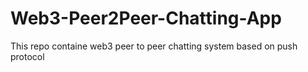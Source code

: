 # Web3-Peer2Peer-Chatting-App
This repo containe web3 peer to peer chatting system based on push protocol 
